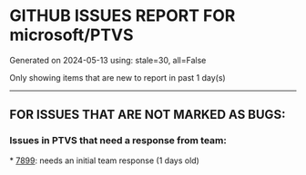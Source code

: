 
# GITHUB ISSUES REPORT FOR microsoft/PTVS


Generated on 2024-05-13 using: stale=30, all=False


Only showing items that are new to report in past 1 day(s)


---

## FOR ISSUES THAT ARE NOT MARKED AS BUGS:


### Issues in PTVS that need a response from team:


\* [7899](https://github.com/microsoft/PTVS/issues/7899 "Error occurred "): needs an initial team response (1 days old)
